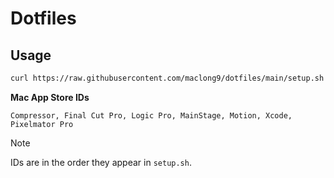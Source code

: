 # Dotfiles

## Usage

```sh
curl https://raw.githubusercontent.com/maclong9/dotfiles/main/setup.sh | sh
```

**Mac App Store IDs**

```
Compressor, Final Cut Pro, Logic Pro, MainStage, Motion, Xcode, Pixelmator Pro
```

> [!NOTE] 
> IDs are in the order they appear in `setup.sh`.
